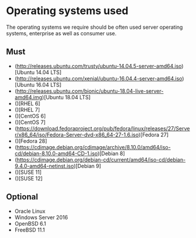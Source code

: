 # Operating systems used

The operating systems we require should be often used server operating systems, enterprise as well as consumer use.

## Must

 - (http://releases.ubuntu.com/trusty/ubuntu-14.04.5-server-amd64.iso)[Ubuntu 14.04 LTS]
 - (http://releases.ubuntu.com/xenial/ubuntu-16.04.4-server-amd64.iso)[Ubuntu 16.04 LTS]
 - (http://releases.ubuntu.com/bionic/ubuntu-18.04-live-server-amd64.img)[Ubuntu 18.04 LTS]
 - ()[RHEL 6]
 - ()[RHEL 7]
 - ()[CentOS 6]
 - ()[CentOS 7]
 - (https://download.fedoraproject.org/pub/fedora/linux/releases/27/Server/x86_64/iso/Fedora-Server-dvd-x86_64-27-1.6.iso)[Fedora 27]
 - ()[Fedora 28]
 - (https://cdimage.debian.org/cdimage/archive/8.10.0/amd64/iso-cd/debian-8.10.0-amd64-CD-1.iso)[Debian 8]
 - (https://cdimage.debian.org/debian-cd/current/amd64/iso-cd/debian-9.4.0-amd64-netinst.iso)[Debian 9]
 - ()[SUSE 11]
 - ()[SUSE 12]

## Optional

 - Oracle Linux
 - Windows Server 2016
 - OpenBSD 6.1
 - FreeBSD 11.1

